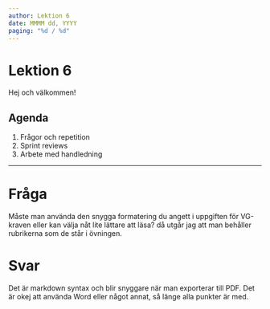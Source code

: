 ```yaml
---
author: Lektion 6
date: MMMM dd, YYYY
paging: "%d / %d"
---
```


# Lektion 6

Hej och välkommen!

## Agenda

1. Frågor och repetition
2. Sprint reviews
3. Arbete med handledning

---

# Fråga

Måste man använda den snygga formatering du angett i uppgiften för VG-kraven eller kan välja nåt lite lättare att läsa? då utgår jag att man behåller rubrikerna som de står i övningen.

# Svar

Det är markdown syntax och blir snyggare när man exporterar till PDF. Det är okej att använda Word eller något annat, så länge alla punkter är med.
